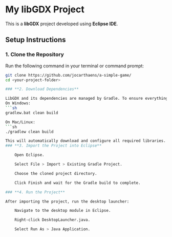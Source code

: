 # My libGDX Project

This is a **libGDX** project developed using **Eclipse IDE**.

## **Setup Instructions**

### **1. Clone the Repository**
Run the following command in your terminal or command prompt:
```sh
git clone https://github.com/jocarthaens/a-simple-game/
cd <your-project-folder>

### **2. Download Dependencies**

LibGDX and its dependencies are managed by Gradle. To ensure everything is properly downloaded, run:
On Windows:
```sh
gradlew.bat clean build

On Mac/Linux:
```sh
./gradlew clean build

This will automatically download and configure all required libraries.
### **3. Import the Project into Eclipse**

    Open Eclipse.

    Select File > Import > Existing Gradle Project.

    Choose the cloned project directory.

    Click Finish and wait for the Gradle build to complete.

### **4. Run the Project**

After importing the project, run the desktop launcher:

    Navigate to the desktop module in Eclipse.

    Right-click DesktopLauncher.java.

    Select Run As > Java Application.
